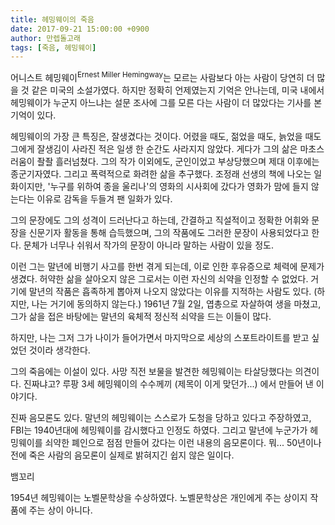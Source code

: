 ```yaml
---
title: 헤밍웨이의 죽음
date: 2017-09-21 15:00:00 +0900
author: 만렙돌고래
tags: [죽음, 헤밍웨이]
---
```


어니스트 헤밍웨이<sup>Ernest Miller Hemingway</sup>는 모르는 사람보다 아는 사람이 당연히 더 많을 것 같은 미국의 소설가였다. 하지만 정확히 언제였는지 기억은 안나는데, 미국 내에서 헤밍웨이가 누군지 아느냐는 설문 조사에 그를 모른 다는 사람이 더 많았다는 기사를 본 기억이 있다.

헤밍웨이의 가장 큰 특징은, 잘생겼다는 것이다. 어렸을 때도, 젊었을 때도, 늙었을 때도 그에게 잘생김이 사라진 적은 일생 한 순간도 사라지지 않았다. 게다가 그의 삶은 마초스러움이 좔좔 흘러넘쳤다. 그의 작가 이외에도, 군인이었고 부상당했으며 제대 이후에는 종군기자였다. 그리고 폭력적으로 화려한 삶을 추구했다. 조정래 선생의 책에 나오는 일화이지만, '누구를 위하여 종을 울리나'의 영화의 시사회에 갔다가 영화가 맘에 들지 않는다는 이유로 감독을 두들겨 팬 일화가 있다. 

그의 문장에도 그의 성격이 드러난다고 하는데, 간결하고 직설적이고 정확한 어휘와 문장을 신문기자 활동을 통해 습득했으며, 그의 작품에도 그러한 문장이 사용되었다고 한다. 문체가 너무나 쉬워서 작가의 문장이 아니라 말하는 사람이 있을 정도.

이런 그는 말년에 비행기 사고를 한번 겪게 되는데, 이로 인한 후유증으로 체력에 문제가 생겼다. 허약한 삶을 살아오지 않은 그로서는 이런 자신의 쇠약을 인정할 수 없었다. 거기에 말년의 작품은 흡족하게 뽑아져 나오지 않았다는 이유를 지적하는 사람도 있다. (하지만, 나는 거기에 동의하지 않는다.) 1961년 7월 2일, 엽총으로 자살하여 생을 마쳤고, 그가 삶을 접은 바탕에는 말년의 육체적 정신적 쇠약을 드는 이들이 많다.

하지만, 나는 그저 그가 나이가 들어가면서 마지막으로 세상의 스포트라이트를 받고 싶었던 것이라 생각한다.

그의 죽음에는 이설이 있다. 사망 직전 보물을 발견한 헤밍웨이는 타살당했다는 의견이다. 진짜냐고? 루팡 3세 헤밍웨이의 수수께끼 (제목이 이게 맞던가...) 에서 만들어 낸 이야기다.

진짜 음모론도 있다. 말년의 헤밍웨이는 스스로가 도청을 당하고 있다고 주장하였고, FBI는 1940년대에 헤밍웨이를 감시했다고 인정도 하였다. 그리고 말년에 누군가가 헤밍웨이를 쇠약한 폐인으로 점점 만들어 갔다는 이런 내용의 음모론이다. 뭐... 50년이나 전에 죽은 사람의 음모론이 실제로 밝혀지긴 쉽지 않은 일이다.

뱀꼬리

1954년 헤밍웨이는 노벨문학상을 수상하였다. 노벨문학상은 개인에게 주는 상이지 작품에 주는 상이 아니다. 